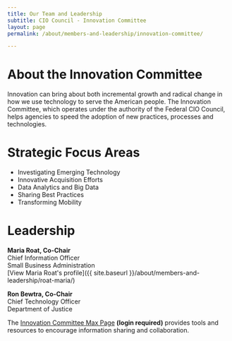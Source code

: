 ```yaml
---
title: Our Team and Leadership
subtitle: CIO Council - Innovation Committee
layout: page
permalink: /about/members-and-leadership/innovation-committee/

---
```

# About the Innovation Committee
Innovation can bring about both incremental growth and radical change in how we use technology to serve the American people. The Innovation Committee, which operates under the authority of the Federal CIO Council, helps agencies to speed the adoption of new practices, processes and technologies.

# Strategic Focus Areas
* Investigating Emerging Technology
* Innovative Acquisition Efforts
* Data Analytics and Big Data
* Sharing Best Practices
* Transforming Mobility

# Leadership
**Maria Roat, Co-Chair**<br/>
Chief Information Officer<br/>
Small Business Administration<br/>
[View Maria Roat's profile]({{ site.baseurl }}/about/members-and-leadership/roat-maria/)

**Ron Bewtra, Co-Chair**<br/>
Chief Technology Officer<br/>
Department of Justice

The [Innovation Committee Max Page](https://community.max.gov/display/Egov/CIO+Council+Innovation+Committee) **(login required)** provides tools and resources to encourage information sharing and collaboration.
